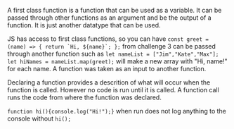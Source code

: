 A first class function is a function that can be used as a variable.
It can be passed through other functions as an argument and be the output of a function.
It is just another datatype that can be used.

JS has access to first class functions, so you can have
```const greet = (name) => { return `Hi, ${name}`; };```
from challenge 3 can be passed through another function such as
```let nameList = ["Jim","Kate","Max"]; let hiNames = nameList.map(greet);```
will make a new array with "Hi, name!" for each name.
A function was taken as an input to another function.

Declaring a function provides a descrition of what will occur when the function is called. However no code is run until it is called.
A function call runs the code from where the function was declared.

```function hi(){console.log("Hi!");}```
when run does not log anything to the console without
```hi();```

